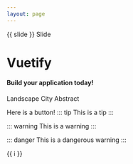 ```yaml
---
layout: page
---
```

<v-carousel cycle height="400" hide-delimiter-background show-arrows="hover">
	<v-carousel-item v-for="(slide, i) in slides" :key="i">
		<v-sheet :color="colors[i]" height="100%">
			<div class="d-flex fill-height justify-center align-center">
				<div class="text-h2">
					{{ slide }} Slide
				</div>
			</div>
		</v-sheet>
	</v-carousel-item>
</v-carousel>
  <v-sheet
    class="mx-auto"
    elevation="8"
    max-width="800"
  >
    <v-slide-group
      v-model="model"
      class="pa-4"
      center-active
      show-arrows
    >
      <v-slide-group-item
        v-for="n in 15"
        :key="n"
        v-slot="{ isSelected, toggle }"
      >
        <v-card
          :color="isSelected ? 'primary' : 'grey-lighten-1'"
          class="ma-4"
          height="200"
          width="100"
          @click="toggle"
        >
          <div class="d-flex fill-height align-center justify-center">
            <v-scale-transition>
              <v-icon
                v-if="isSelected"
                color="white"
                size="48"
                icon="mdi-close-circle-outline"
              ></v-icon>
            </v-scale-transition>
          </div>
        </v-card>
      </v-slide-group-item>
    </v-slide-group>
  </v-sheet>

<v-parallax src="https://cdn.vuetifyjs.com/images/backgrounds/vbanner.jpg">
	<div class="d-flex flex-column fill-height justify-center align-center text-white">
		<h1 class="text-h4 font-weight-thin mb-4">
			Vuetify
		</h1>
		<h4 class="subheading">
			Build your application today!
		</h4>
	</div>
</v-parallax>

<script>
	
	export default {
		data() {
			return {
			    tab: null,
			    model: null,
				colors: [
					'indigo',
					'warning',
					'pink darken-2',
					'red lighten-1',
					'deep-purple accent-4',
				],
				slides: [
					'First',
					'Second',
					'Third',
					'Fourth',
					'Fifth',
				],
			}
		},
	}
</script>

<v-breadcrumbs :items="['Foo', 'Bar', 'Fizz']"></v-breadcrumbs>

<v-card>
	<v-tabs v-model="tab" color="deep-purple-accent-4" align-tabs="center">
		<v-tab :value="1">Landscape</v-tab>
		<v-tab :value="2">City</v-tab>
		<v-tab :value="3">Abstract</v-tab>
	</v-tabs>
	<v-window v-model="tab">
		<v-window-item v-for="n in 3" :key="n" :value="n">
			<v-container fluid>
				<v-row>
					<v-col v-for="i in 6" :key="i" cols="12" md="4">
						<v-img :src="`https://picsum.photos/500/300?image=${i * n * 5 + 10}`"
							:lazy-src="`https://picsum.photos/10/6?image=${i * n * 5 + 10}`" aspect-ratio="1"></v-img>
					</v-col>
				</v-row>
			</v-container>
		</v-window-item>
	</v-window>
</v-card>



<v-btn color="indigo">Here is a button!</v-btn>
::: tip
This is a tip
:::

::: warning
This is a warning
:::

::: danger
This is a dangerous warning
:::



<component> <span v-for="i in 3">{{ i }} </span> </component>
